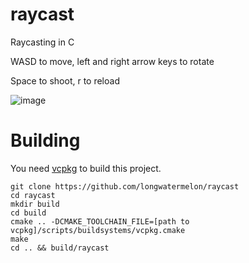 # raycast
Raycasting in C

WASD to move, left and right arrow keys to rotate

Space to shoot, r to reload

![image](https://user-images.githubusercontent.com/73869536/134826217-95698ff2-2766-49fc-afc5-77347704a68b.png)

# Building

You need [vcpkg](https://github.com/microsoft/vcpkg) to build this project.

```
git clone https://github.com/longwatermelon/raycast
cd raycast
mkdir build
cd build
cmake .. -DCMAKE_TOOLCHAIN_FILE=[path to vcpkg]/scripts/buildsystems/vcpkg.cmake
make
cd .. && build/raycast
```

